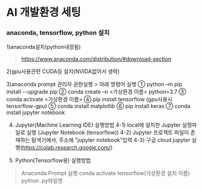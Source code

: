# AI 개발환경 세팅
### anaconda, tensorflow, python 설치



1)anaconda설치(python내장됨)
>https://www.anaconda.com/distribution/#download-section

2)gpu사용관련 CUDA등 설치(NVIDA없어서 생략)

3)anaconda prompt 관리자 권한실행 > 아래 명령어 실행
① python –m pip install --upgrade pip 
② conda create –n <가상환경 이름> python=3.7 
③ conda activate <가상환경 이름> 
④ pip install tensorflow   (gpu사용시  tensorflow-gpu)
⑤ conda install matplotlib 
⑥ pip install keras 
⑦ conda install jupyter notebook

4) Jupyter(Machine Learning IDE) 실행방법
4-1) local에 설치한 Jupyter 실행파일로 실행 (Jupyter Notebook (tensorflow))
4-2) Jupyter 프로젝트 파일이 존재하는 탐색기에서, 주소에 "jupyter notebook"입력
4-3) 구글 cloud jupyter 실행(https://colab.research.google.com/)

5) Python(Tensorflow용) 실행방법
>Anaconda Prompt 실행
>conda activate tensorflow(가상환경 설치 이름)
>python .py파일명
